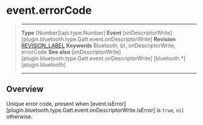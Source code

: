 # event.errorCode

> --------------------- ------------------------------------------------------------------------------------------
> __Type__              [Number][api.type.Number]
> __Event__             [onDescriptorWrite][plugin.bluetooth.type.Gatt.event.onDescriptorWrite]
> __Revision__          [REVISION_LABEL](REVISION_URL)
> __Keywords__          Bluetooth, bt, onDescriptorWrite, errorCode
> __See also__          [onDescriptorWrite][plugin.bluetooth.type.Gatt.event.onDescriptorWrite]
>						[bluetooth.*][plugin.bluetooth]
> --------------------- ------------------------------------------------------------------------------------------

## Overview

Unique error code, present when [event.isError][plugin.bluetooth.type.Gatt.event.onDescriptorWrite.isError] is `true`, `nil` otherwise.